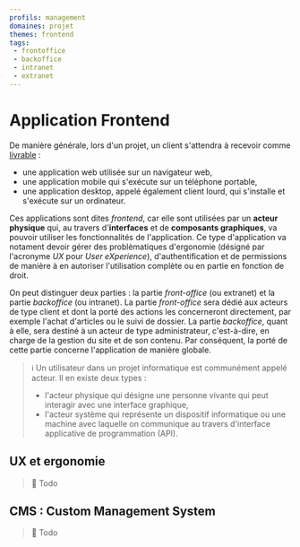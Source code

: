 ```yaml
---
profils: management
domaines: projet
themes: frontend
tags:
 - frontoffice
 - backoffice
 - intranet
 - extranet
---
```

# Application Frontend

De manière générale, lors d'un projet, un client s'attendra à recevoir comme [livrable](../livrables.md) :

- une application web utilisée sur un navigateur web,  
- une application mobile qui s'exécute sur un téléphone portable,  
- une application desktop, appelé également client lourd, qui s'installe et s'exécute sur un ordinateur.

Ces applications sont dites _frontend_, car elle sont utilisées par un **acteur physique** qui, au travers d'**interfaces** et de **composants graphiques**, va pouvoir utiliser les fonctionnalités de l'application. Ce type d'application va notament devoir gérer des problèmatiques d'ergonomie (désigné par l'acronyme _UX_ pour _User eXperience_), d'authentification et de permissions de manière à en autoriser l'utilisation complète ou en partie en fonction de droit.

On peut distinguer deux parties : la partie *front-office* (ou extranet) et la partie *backoffice* (ou intranet). La partie _front-office_ sera dédié aux acteurs de type client et dont la porté des actions les concerneront directement, par exemple l'achat d'articles ou le suivi de dossier. La partie _backoffice_, quant à elle, sera destiné à un acteur de type administrateur, c'est-à-dire, en charge de la gestion du site et de son contenu. Par conséquent, la porté de cette partie concerne l'application de manière globale.

>:information_source: Un utilisateur dans un projet informatique est communément appelé acteur. Il en existe deux types :  
>- l'acteur physique qui désigne une personne vivante qui peut interagir avec une interface graphique,  
>- l'acteur système qui représente un dispositif informatique ou une machine avec laquelle on communique au travers d'interface applicative de programmation (API).

## UX et ergonomie

>:construction: Todo

## CMS : Custom Management System 

>:construction: Todo
